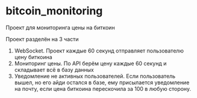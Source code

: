 # bitcoin_monitoring

Проект для мониторинга цены на биткоин

Проект разделён на 3 части

1) WebSocket. Проект каждые 60 секунд отправляет пользователю цену биткоина
2) Мониторинг цены. По API берём цену каждые 60 секунд и складывает всё в базу данных
3) Уведомление не активных пользователей. Если пользователь вышел, но его айди остался в базе, ему присылается уведомление на почту, если цена биткоина перескочила за 100 в любую сторону. 
